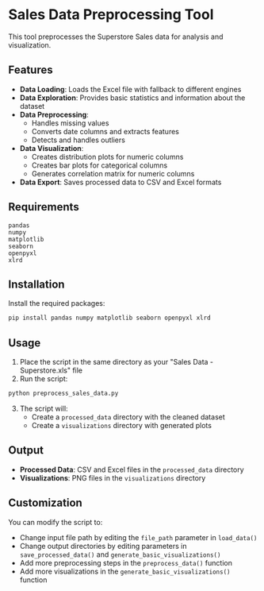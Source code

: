 # Sales Data Preprocessing Tool

This tool preprocesses the Superstore Sales data for analysis and visualization.

## Features

- **Data Loading**: Loads the Excel file with fallback to different engines
- **Data Exploration**: Provides basic statistics and information about the dataset
- **Data Preprocessing**:
  - Handles missing values
  - Converts date columns and extracts features
  - Detects and handles outliers
- **Data Visualization**:
  - Creates distribution plots for numeric columns
  - Creates bar plots for categorical columns
  - Generates correlation matrix for numeric columns
- **Data Export**: Saves processed data to CSV and Excel formats

## Requirements

```
pandas
numpy
matplotlib
seaborn
openpyxl
xlrd
```

## Installation

Install the required packages:

```bash
pip install pandas numpy matplotlib seaborn openpyxl xlrd
```

## Usage

1. Place the script in the same directory as your "Sales Data - Superstore.xls" file
2. Run the script:

```bash
python preprocess_sales_data.py
```

3. The script will:
   - Create a `processed_data` directory with the cleaned dataset
   - Create a `visualizations` directory with generated plots

## Output

- **Processed Data**: CSV and Excel files in the `processed_data` directory
- **Visualizations**: PNG files in the `visualizations` directory

## Customization

You can modify the script to:
- Change input file path by editing the `file_path` parameter in `load_data()`
- Change output directories by editing parameters in `save_processed_data()` and `generate_basic_visualizations()`
- Add more preprocessing steps in the `preprocess_data()` function
- Add more visualizations in the `generate_basic_visualizations()` function 